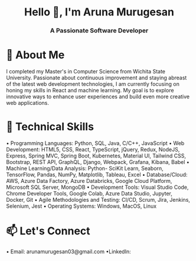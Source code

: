 <h1 align="center">Hello 👋, I'm Aruna Murugesan</h1>
<h3 align="center">A Passionate Software Developer</h3>

<h1 align="left"> 💬 About Me </h1> 
<p align="left">
I completed my Master's in Computer Science from Wichita State University. Passionate about continuous improvement and staying abreast of the latest web development technologies, I am currently focusing on honing my skills in React and machine learning. My goal is to explore innovative ways to enhance user experiences and build even more creative web applications. </p>

<h1 align="left"> 🔭 Technical Skills </h1>
<p align="left">
• Programming Languages: Python, SQL, Java, C/C++, JavaScript
• Web Development: HTML5, CSS, React, TypeScript, jQuery, Redux, NodeJS, Express, Spring MVC, Spring Boot, Kubernetes,
  Material UI, Tailwind CSS, Bootstrap, REST API, GraphQL, Django, Webpack, Grafana, Kibana, Babel
• Machine Learning/Data Analysis: Python- SciKit Learn, Seaborn, TensorFlow, Pandas, NumPy, Matplotlib, Tableau, Excel
• Database/Cloud: AWS, Azure Data Factory, Azure Databricks, Google Cloud Platform, Microsoft SQL Server, MongoDB
• Development Tools: Visual Studio Code, Chrome Developer Tools, Google Colab, Azure Data Studio, Jupyter, Docker, Git
• Agile Methodologies and Testing: CI/CD, Scrum, Jira, Jenkins, Selenium, Jest
• Operating Systems: Windows, MacOS, Linux
</p>

<h1 align="left"> 📫 Let's Connect </h1>
<p align="left">
• Email: arunamurugesan03@gmail.com
•LinkedIn:<a href="https://linkedin.com/in/arunamurugesan" target="blank"> </a></p>
